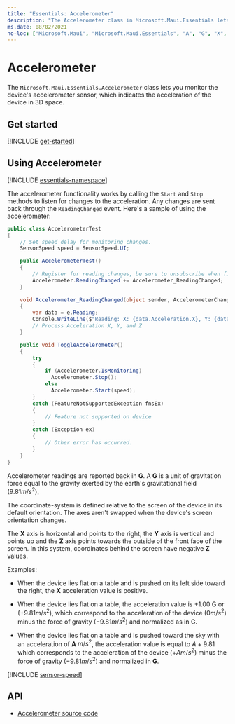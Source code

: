 ```yaml
---
title: "Essentials: Accelerometer"
description: "The Accelerometer class in Microsoft.Maui.Essentials lets you monitor the device's accelerometer sensor, which indicates the acceleration of the device in 3D space."
ms.date: 08/02/2021
no-loc: ["Microsoft.Maui", "Microsoft.Maui.Essentials", "A", "G", "X", "Y", "Z"]
---
```


# Accelerometer

The `Microsoft.Maui.Essentials.Accelerometer` class lets you monitor the device's accelerometer sensor, which indicates the acceleration of the device in 3D space.

## Get started

[!INCLUDE [get-started](includes/get-started.md)]

## Using Accelerometer

[!INCLUDE [essentials-namespace](includes/essentials-namespace.md)]

The accelerometer functionality works by calling the `Start` and `Stop` methods to listen for changes to the acceleration. Any changes are sent back through the `ReadingChanged` event. Here's a sample of using the accelerometer:

```csharp
public class AccelerometerTest
{
    // Set speed delay for monitoring changes.
    SensorSpeed speed = SensorSpeed.UI;

    public AccelerometerTest()
    {
        // Register for reading changes, be sure to unsubscribe when finished
        Accelerometer.ReadingChanged += Accelerometer_ReadingChanged;
    }

    void Accelerometer_ReadingChanged(object sender, AccelerometerChangedEventArgs e)
    {
        var data = e.Reading;
        Console.WriteLine($"Reading: X: {data.Acceleration.X}, Y: {data.Acceleration.Y}, Z: {data.Acceleration.Z}");
        // Process Acceleration X, Y, and Z
    }

    public void ToggleAccelerometer()
    {
        try
        {
            if (Accelerometer.IsMonitoring)
              Accelerometer.Stop();
            else
              Accelerometer.Start(speed);
        }
        catch (FeatureNotSupportedException fnsEx)
        {
            // Feature not supported on device
        }
        catch (Exception ex)
        {
            // Other error has occurred.
        }
    }
}
```

Accelerometer readings are reported back in **G**. A **G** is a unit of gravitation force equal to the gravity exerted by the earth's gravitational field $(9.81 m/s^2)$.

The coordinate-system is defined relative to the screen of the device in its default orientation. The axes aren't swapped when the device's screen orientation changes.

The **X** axis is horizontal and points to the right, the **Y** axis is vertical and points up and the **Z** axis points towards the outside of the front face of the screen. In this system, coordinates behind the screen have negative **Z** values.

Examples:

- When the device lies flat on a table and is pushed on its left side toward the right, the **X** acceleration value is positive.

- When the device lies flat on a table, the acceleration value is +1.00 G or $(+9.81 m/s^2)$, which correspond to the acceleration of the device $(0 m/s^2)$ minus the force of gravity $(-9.81 m/s^2)$ and normalized as in G.

- When the device lies flat on a table and is pushed toward the sky with an acceleration of **A** $m/s^2$, the acceleration value is equal to $A+9.81$ which corresponds to the acceleration of the device $(+A m/s^2)$ minus the force of gravity $(-9.81 m/s^2)$ and normalized in **G**.

[!INCLUDE [sensor-speed](includes/sensor-speed.md)]

## API

- [Accelerometer source code](https://github.com/dotnet/maui/tree/main/src/Essentials/src/Accelerometer)
<!-- - [Accelerometer API documentation](xref:Microsoft.Maui.Essentials.Accelerometer)-->
